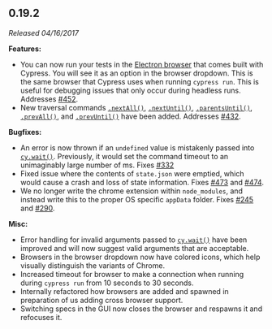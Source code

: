 ## 0.19.2

_Released 04/16/2017_

**Features:**

- You can now run your tests in the [Electron browser](/guides/guides/launching-browsers#Electron-Browser) that comes built with Cypress. You will see it as an option in the browser dropdown. This is the same browser that Cypress uses when running `cypress run`. This is useful for debugging issues that only occur during headless runs. Addresses [#452](https://github.com/cypress-io/cypress/issues/452).
- New traversal commands [`.nextAll()`](/api/commands/nextall), [`.nextUntil()`](/api/commands/nextuntil), [`.parentsUntil()`](/api/commands/parentsuntil), [`.prevAll()`](/api/commands/prevall), and [`.prevUntil()`](/api/commands/prevuntil) have been added. Addresses [#432](https://github.com/cypress-io/cypress/issues/432).

**Bugfixes:**

- An error is now thrown if an `undefined` value is mistakenly passed into [`cy.wait()`](/api/commands/wait). Previously, it would set the command timeout to an unimaginably large number of ms. Fixes [#332](https://github.com/cypress-io/cypress/issues/332)
- Fixed issue where the contents of `state.json` were emptied, which would cause a crash and loss of state information. Fixes [#473](https://github.com/cypress-io/cypress/issues/473) and [#474](https://github.com/cypress-io/cypress/issues/474).
- We no longer write the chrome extension within `node_modules`, and instead write this to the proper OS specific `appData` folder. Fixes [#245](https://github.com/cypress-io/cypress/issues/245) and [#290](https://github.com/cypress-io/cypress/issues/290).

**Misc:**

- Error handling for invalid arguments passed to [`cy.wait()`](/api/commands/wait) have been improved and will now suggest valid arguments that are acceptable.
- Browsers in the browser dropdown now have colored icons, which help visually distinguish the variants of Chrome.
- Increased timeout for browser to make a connection when running during `cypress run` from 10 seconds to 30 seconds.
- Internally refactored how browsers are added and spawned in preparation of us adding cross browser support.
- Switching specs in the GUI now closes the browser and respawns it and refocuses it.
